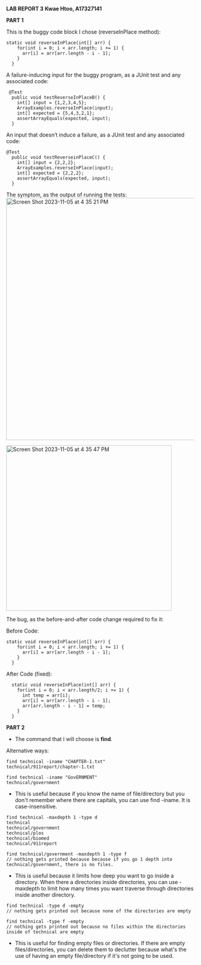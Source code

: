 **LAB REPORT 3**
**Kwae Htoo, A17327141**

**PART 1**

This is the buggy code block I chose (reverseInPlace method):
```
static void reverseInPlace(int[] arr) {
    for(int i = 0; i < arr.length; i += 1) {
      arr[i] = arr[arr.length - i - 1];
    }
  }
```

A failure-inducing input for the buggy program, as a JUnit test and any associated code:
```
 @Test
  public void testReverseInPlaceB() {
    int[] input = {1,2,3,4,5};
    ArrayExamples.reverseInPlace(input);
    int[] expected = {5,4,3,2,1};
    assertArrayEquals(expected, input);
  }
```

An input that doesn’t induce a failure, as a JUnit test and any associated code:
```
@Test 
  public void testReverseinPlaceC() {
    int[] input = {2,2,2};
    ArrayExamples.reverseInPlace(input);
    int[] expected = {2,2,2};
    assertArrayEquals(expected, input);
  }
```

The symptom, as the output of running the tests:
<img width="647" alt="Screen Shot 2023-11-05 at 4 35 21 PM" src="https://github.com/verylemons/cse15l-lab-reports/assets/116234889/9a3c9521-94c6-498b-819f-a2531c251bb7">

<img width="442" alt="Screen Shot 2023-11-05 at 4 35 47 PM" src="https://github.com/verylemons/cse15l-lab-reports/assets/116234889/af4fb472-547e-4b88-8898-3fe4fc4f6b65">

The bug, as the before-and-after code change required to fix it:

Before Code:
```
static void reverseInPlace(int[] arr) {
    for(int i = 0; i < arr.length; i += 1) {
      arr[i] = arr[arr.length - i - 1];
    }
  }
```

After Code (fixed):
```
  static void reverseInPlace(int[] arr) {
    for(int i = 0; i < arr.length/2; i += 1) {
      int temp = arr[i];
      arr[i] = arr[arr.length - i - 1];
      arr[arr.length - i - 1] = temp;
    }
  }
```

**PART 2**
- The command that I will choose is **find**.

Alternative ways:

```
find technical -iname "CHAPTER-1.txt"
technical/911report/chapter-1.txt
```
```
find technical -iname "GovERNMENT"
technical/government
```
- This is useful because if you know the name of file/directory but you don't remember where there are capitals, you can use find -iname. It is case-insensitive.

```
find technical -maxdepth 1 -type d
technical
technical/government
technical/plos
technical/biomed
technical/911report
```
```
find technical/government -maxdepth 1 -type f
// nothing gets printed because because if you go 1 depth into technical/government, there is no files.
```
- This is useful because it limits how deep you want to go inside a directory. When there a directories inside directories, you can use
  -maxdepth to limit how many times you want traverse through directories inside another directory.

```
find technical -type d -empty
// nothing gets printed out because none of the directories are empty
```
```
find technical -type f -empty
// nothing gets printed out because no files within the directories inside of technical are empty
```
- This is useful for finding empty files or directories. If there are empty files/directories, you can delete them to declutter because what's the use of having an empty file/directory if it's not going to be used.

  


